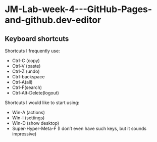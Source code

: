 # JM-Lab-week-4---GitHub-Pages-and-github.dev-editor

## Keyboard shortcuts
Shortcuts I frequently use: 
- Ctrl-C (copy)
- Ctrl-V (paste)
- Ctrl-Z (undo)
- Ctrl-backspace
- Ctrl-A(all)
- Ctrl-F(search)
- Ctrl-Alt-Delete(logout)


Shortcuts I would like to start using: 
- Win-A (actions)
- Win-I (settings)
- Win-D (show desktop)
- Super-Hyper-Meta-F (I don’t even have such keys, but it sounds impressive)